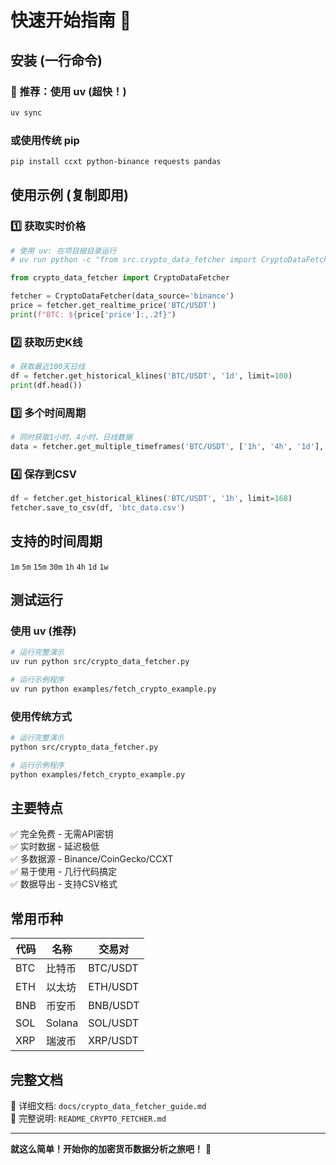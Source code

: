 # 快速开始指南 🚀

## 安装 (一行命令)

### 🚀 推荐：使用 uv (超快！)

```bash
uv sync
```

### 或使用传统 pip

```bash
pip install ccxt python-binance requests pandas
```

## 使用示例 (复制即用)

### 1️⃣ 获取实时价格

```python
# 使用 uv: 在项目根目录运行
# uv run python -c "from src.crypto_data_fetcher import CryptoDataFetcher; ..."

from crypto_data_fetcher import CryptoDataFetcher

fetcher = CryptoDataFetcher(data_source='binance')
price = fetcher.get_realtime_price('BTC/USDT')
print(f"BTC: ${price['price']:,.2f}")
```

### 2️⃣ 获取历史K线

```python
# 获取最近100天日线
df = fetcher.get_historical_klines('BTC/USDT', '1d', limit=100)
print(df.head())
```

### 3️⃣ 多个时间周期

```python
# 同时获取1小时、4小时、日线数据
data = fetcher.get_multiple_timeframes('BTC/USDT', ['1h', '4h', '1d'], limit=50)
```

### 4️⃣ 保存到CSV

```python
df = fetcher.get_historical_klines('BTC/USDT', '1h', limit=168)
fetcher.save_to_csv(df, 'btc_data.csv')
```

## 支持的时间周期

`1m` `5m` `15m` `30m` `1h` `4h` `1d` `1w`

## 测试运行

### 使用 uv (推荐)

```bash
# 运行完整演示
uv run python src/crypto_data_fetcher.py

# 运行示例程序
uv run python examples/fetch_crypto_example.py
```

### 使用传统方式

```bash
# 运行完整演示
python src/crypto_data_fetcher.py

# 运行示例程序
python examples/fetch_crypto_example.py
```

## 主要特点

✅ 完全免费 - 无需API密钥  
✅ 实时数据 - 延迟极低  
✅ 多数据源 - Binance/CoinGecko/CCXT  
✅ 易于使用 - 几行代码搞定  
✅ 数据导出 - 支持CSV格式  

## 常用币种

| 代码 | 名称 | 交易对 |
|------|------|--------|
| BTC | 比特币 | BTC/USDT |
| ETH | 以太坊 | ETH/USDT |
| BNB | 币安币 | BNB/USDT |
| SOL | Solana | SOL/USDT |
| XRP | 瑞波币 | XRP/USDT |

## 完整文档

📖 详细文档: `docs/crypto_data_fetcher_guide.md`  
📘 完整说明: `README_CRYPTO_FETCHER.md`

---

**就这么简单！开始你的加密货币数据分析之旅吧！** 🎉

